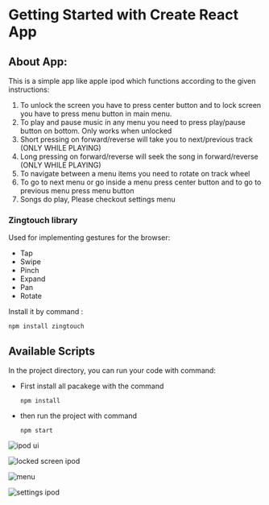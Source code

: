 # Getting Started with Create React App
## About App:
This is a simple app like apple ipod which functions according to the given instructions:
 1. To unlock the screen you have to press center button and to lock screen you have to press menu button in main menu.
 2. To play and pause music in any menu you need to press play/pause button on bottom. Only works when unlocked
 3. Short pressing on forward/reverse will take you to next/previous track (ONLY WHILE PLAYING) 
 4. Long pressing on forward/reverse will seek the song in forward/reverse (ONLY WHILE PLAYING)
 5. To navigate between a menu items you need to rotate on track wheel
 6. To go to next menu or go inside a menu press center button and to go to previous menu press menu button
 7. Songs do play, Please checkout settings menu
    
### Zingtouch library

Used for implementing gestures for the browser:
- Tap
- Swipe
- Pinch
- Expand
- Pan
- Rotate

Install it by command :
```
npm install zingtouch
```

## Available Scripts

In the project directory, you can run your code with command:
- First install all pacakege with the command
  ```
  npm install
  ```
- then run the project with command
   ```
   npm start
   ```

![ipod ui](https://github.com/priyach19/ipod/assets/126319326/5ff09830-46d8-47cf-b1de-72a4d22aa86b)

![locked screen ipod](https://github.com/priyach19/ipod/assets/126319326/02b4a914-f033-4914-867f-324fc39c0c37)

![menu](https://github.com/priyach19/ipod/assets/126319326/e8332f80-5aaa-438e-969b-52fdbd613e17)

![settings ipod](https://github.com/priyach19/ipod/assets/126319326/cb426dba-b62b-42c7-9715-7dcc074fad77)


 



